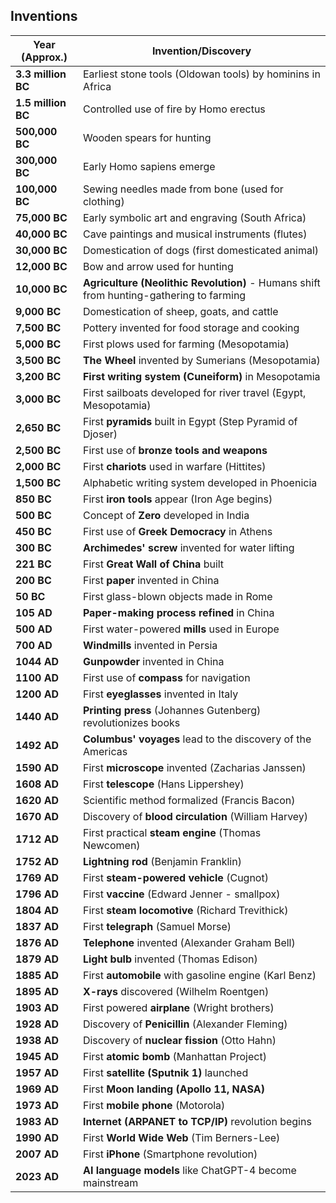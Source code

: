 ## Inventions
| **Year (Approx.)** | **Invention/Discovery**                         |
|--------------------|------------------------------------------------|
| **3.3 million BC** | Earliest stone tools (Oldowan tools) by hominins in Africa |
| **1.5 million BC** | Controlled use of fire by Homo erectus        |
| **500,000 BC**    | Wooden spears for hunting                      |
| **300,000 BC**    | Early Homo sapiens emerge                      |
| **100,000 BC**    | Sewing needles made from bone (used for clothing) |
| **75,000 BC**     | Early symbolic art and engraving (South Africa) |
| **40,000 BC**     | Cave paintings and musical instruments (flutes) |
| **30,000 BC**     | Domestication of dogs (first domesticated animal) |
| **12,000 BC**     | Bow and arrow used for hunting                 |
| **10,000 BC**     | **Agriculture (Neolithic Revolution)** - Humans shift from hunting-gathering to farming |
| **9,000 BC**      | Domestication of sheep, goats, and cattle      |
| **7,500 BC**      | Pottery invented for food storage and cooking  |
| **5,000 BC**      | First plows used for farming (Mesopotamia)     |
| **3,500 BC**      | **The Wheel** invented by Sumerians (Mesopotamia) |
| **3,200 BC**      | **First writing system (Cuneiform)** in Mesopotamia |
| **3,000 BC**      | First sailboats developed for river travel (Egypt, Mesopotamia) |
| **2,650 BC**      | First **pyramids** built in Egypt (Step Pyramid of Djoser) |
| **2,500 BC**      | First use of **bronze tools and weapons**       |
| **2,000 BC**      | First **chariots** used in warfare (Hittites)   |
| **1,500 BC**      | Alphabetic writing system developed in Phoenicia |
| **850 BC**        | First **iron tools** appear (Iron Age begins)   |
| **500 BC**        | Concept of **Zero** developed in India          |
| **450 BC**        | First use of **Greek Democracy** in Athens      |
| **300 BC**        | **Archimedes' screw** invented for water lifting |
| **221 BC**        | First **Great Wall of China** built             |
| **200 BC**        | First **paper** invented in China               |
| **50 BC**         | First glass-blown objects made in Rome          |
| **105 AD**        | **Paper-making process refined** in China       |
| **500 AD**        | First water-powered **mills** used in Europe    |
| **700 AD**        | **Windmills** invented in Persia                |
| **1044 AD**       | **Gunpowder** invented in China                 |
| **1100 AD**       | First use of **compass** for navigation         |
| **1200 AD**       | First **eyeglasses** invented in Italy          |
| **1440 AD**       | **Printing press** (Johannes Gutenberg) revolutionizes books |
| **1492 AD**       | **Columbus' voyages** lead to the discovery of the Americas |
| **1590 AD**       | First **microscope** invented (Zacharias Janssen) |
| **1608 AD**       | First **telescope** (Hans Lippershey)           |
| **1620 AD**       | Scientific method formalized (Francis Bacon)    |
| **1670 AD**       | Discovery of **blood circulation** (William Harvey) |
| **1712 AD**       | First practical **steam engine** (Thomas Newcomen) |
| **1752 AD**       | **Lightning rod** (Benjamin Franklin)           |
| **1769 AD**       | First **steam-powered vehicle** (Cugnot)        |
| **1796 AD**       | First **vaccine** (Edward Jenner - smallpox)    |
| **1804 AD**       | First **steam locomotive** (Richard Trevithick) |
| **1837 AD**       | First **telegraph** (Samuel Morse)              |
| **1876 AD**       | **Telephone** invented (Alexander Graham Bell)  |
| **1879 AD**       | **Light bulb** invented (Thomas Edison)         |
| **1885 AD**       | First **automobile** with gasoline engine (Karl Benz) |
| **1895 AD**       | **X-rays** discovered (Wilhelm Roentgen)        |
| **1903 AD**       | First powered **airplane** (Wright brothers)    |
| **1928 AD**       | Discovery of **Penicillin** (Alexander Fleming) |
| **1938 AD**       | Discovery of **nuclear fission** (Otto Hahn)    |
| **1945 AD**       | First **atomic bomb** (Manhattan Project)       |
| **1957 AD**       | First **satellite (Sputnik 1)** launched        |
| **1969 AD**       | First **Moon landing (Apollo 11, NASA)**        |
| **1973 AD**       | First **mobile phone** (Motorola)               |
| **1983 AD**       | **Internet (ARPANET to TCP/IP)** revolution begins |
| **1990 AD**       | First **World Wide Web** (Tim Berners-Lee)      |
| **2007 AD**       | First **iPhone** (Smartphone revolution)        |
| **2023 AD**       | **AI language models** like ChatGPT-4 become mainstream |
